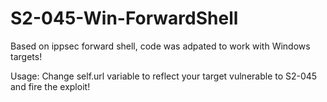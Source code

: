 # S2-045-Win-ForwardShell

Based on ippsec forward shell, code was adpated to work with Windows targets!

Usage: Change self.url variable to reflect your target vulnerable to S2-045 and fire the exploit!
